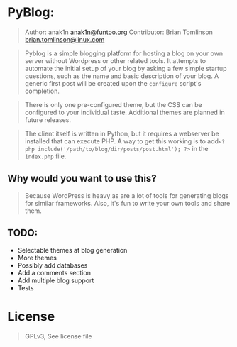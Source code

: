 # PyBlog:

> Author: anak1n <anak1n@funtoo.org>
> Contributor: Brian Tomlinson <brian.tomlinson@linux.com>

> Pyblog is a simple blogging platform for hosting a blog on your own server without Wordpress or other related tools.
> It attempts to automate the initial setup of your blog by asking a few simple startup questions, such as the name
and basic description of your blog.  A generic first post will be created upon the ```configure``` script's completion.

> There is only one pre-configured theme, but the CSS can be configured to your individual taste.  Additional themes are planned
in future releases.

> The client itself is written in Python, but it requires a webserver be installed that can execute PHP. A way to get this
working is to add```<?php include('/path/to/blog/dir/posts/post.html'); ?>``` in the ```index.php``` file. 


## Why would you want to use this?

> Because WordPress is heavy as are a lot of tools for generating blogs for similar frameworks.  Also, it's fun to write
your own tools and share them.


## TODO:
- Selectable themes at blog generation
- More themes
- Possibly add databases
- Add a comments section
- Add multiple blog support
- Tests


# License

> GPLv3, See license file
